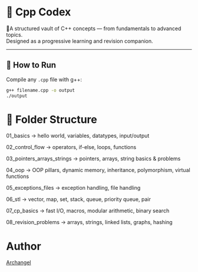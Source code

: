 # 📜 Cpp Codex

🧭A structured vault of C++ concepts — from fundamentals to advanced topics.  
Designed as a progressive learning and revision companion.

---

## 🚀 How to Run
Compile any `.cpp` file with g++:

```bash
g++ filename.cpp -o output
./output
```

# 📂 Folder Structure

01_basics → hello world, variables, datatypes, input/output

02_control_flow → operators, if-else, loops, functions

03_pointers_arrays_strings → pointers, arrays, string basics & problems

04_oop → OOP pillars, dynamic memory, inheritance, polymorphism, virtual functions

05_exceptions_files → exception handling, file handling

06_stl → vector, map, set, stack, queue, priority queue, pair

07_cp_basics → fast I/O, macros, modular arithmetic, binary search

08_revision_problems → arrays, strings, linked lists, graphs, hashing


# Author

[Archangel](https://github.com/archangel2006)